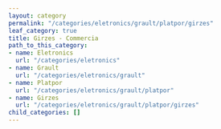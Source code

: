 ```yaml
---
layout: category
permalink: "/categories/eletronics/grault/platpor/girzes"
leaf_category: true
title: Girzes - Commercia
path_to_this_category:
- name: Eletronics
  url: "/categories/eletronics"
- name: Grault
  url: "/categories/eletronics/grault"
- name: Platpor
  url: "/categories/eletronics/grault/platpor"
- name: Girzes
  url: "/categories/eletronics/grault/platpor/girzes"
child_categories: []
---
```

